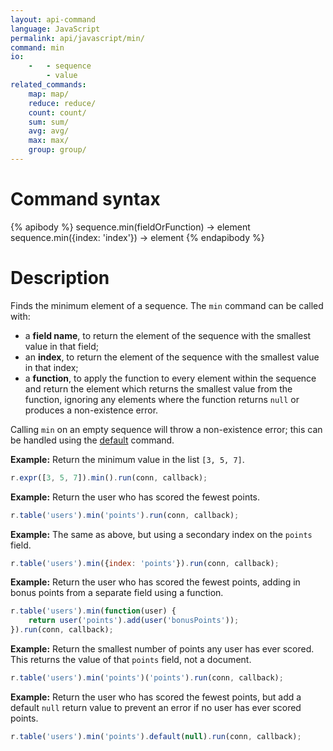 ```yaml
---
layout: api-command
language: JavaScript 
permalink: api/javascript/min/
command: min
io:
    -   - sequence
        - value
related_commands:
    map: map/
    reduce: reduce/
    count: count/
    sum: sum/
    avg: avg/
    max: max/
    group: group/
---
```


# Command syntax #

{% apibody %}
sequence.min(fieldOrFunction) &rarr; element
sequence.min({index: 'index'}) &rarr; element
{% endapibody %}

# Description #

Finds the minimum element of a sequence. The `min` command can be called with:

* a **field name**, to return the element of the sequence with the smallest value in that field;
* an **index**, to return the element of the sequence with the smallest value in that index;
* a **function**, to apply the function to every element within the sequence and return the element which returns the smallest value from the function, ignoring any elements where the function returns `null` or produces a non-existence error.

Calling `min` on an empty sequence will throw a non-existence error; this can be handled using the [default](/api/javascript/default/) command.

__Example:__ Return the minimum value in the list `[3, 5, 7]`.

```js
r.expr([3, 5, 7]).min().run(conn, callback);
```

__Example:__ Return the user who has scored the fewest points.

```js
r.table('users').min('points').run(conn, callback);
```

__Example:__ The same as above, but using a secondary index on the `points` field.

```js
r.table('users').min({index: 'points'}).run(conn, callback);
```

__Example:__ Return the user who has scored the fewest points, adding in bonus points from a separate field using a function.

```js
r.table('users').min(function(user) {
    return user('points').add(user('bonusPoints'));
}).run(conn, callback);
```

__Example:__ Return the smallest number of points any user has ever scored. This returns the value of that `points` field, not a document.

```js
r.table('users').min('points')('points').run(conn, callback);
```

__Example:__ Return the user who has scored the fewest points, but add a default `null` return value to prevent an error if no user has ever scored points.

```js
r.table('users').min('points').default(null).run(conn, callback);
```
